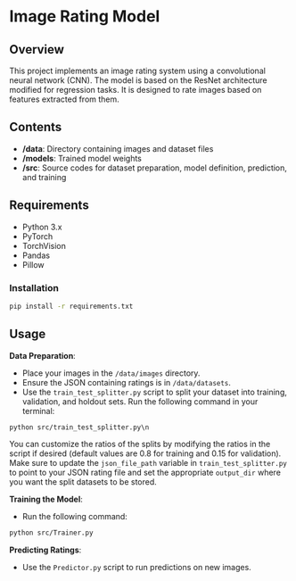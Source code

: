 # Image Rating Model

## Overview
This project implements an image rating system using a convolutional neural network (CNN). The model is based on the ResNet architecture modified for regression tasks. It is designed to rate images based on features extracted from them.

## Contents
- **/data**: Directory containing images and dataset files
- **/models**: Trained model weights
- **/src**: Source codes for dataset preparation, model definition, prediction, and training


## Requirements
- Python 3.x
- PyTorch
- TorchVision
- Pandas
- Pillow

### Installation
```bash
pip install -r requirements.txt
```

## Usage
**Data Preparation**:
- Place your images in the `/data/images` directory.
- Ensure the JSON containing ratings is in `/data/datasets`.
- Use the `train_test_splitter.py` script to split your dataset into training, validation, and holdout sets.
Run the following command in your terminal:
```bash 
python src/train_test_splitter.py\n     
```    
You can customize the ratios of the splits by modifying the ratios in the script if desired (default values are 0.8 for training and 0.15 for validation). Make sure to update the `json_file_path` variable in `train_test_splitter.py` to point to your JSON rating file and set the appropriate `output_dir` where you want the split datasets to be stored.

**Training the Model**:
- Run the following command:
```bash
python src/Trainer.py
``` 
**Predicting Ratings**: 
- Use the `Predictor.py` script to run predictions on new images.
